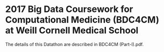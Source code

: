 # 2017 Big Data Coursework for Computational Medicine (BDC4CM) at Weill Cornell Medical School

The details of this Datathon are described in BDC4CM (Part-I).pdf.   
